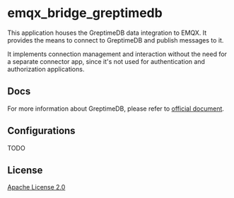 # emqx_bridge_greptimedb
This application houses the GreptimeDB data integration to EMQX.
It provides the means to connect to GreptimeDB and publish messages to it.

It implements connection management and interaction without the need for a
 separate connector app, since it's not used for authentication and authorization
 applications.

## Docs

For more information about GreptimeDB, please refer to [official
 document](https://docs.greptime.com/).

## Configurations

TODO

## License
[Apache License 2.0](./LICENSE)
